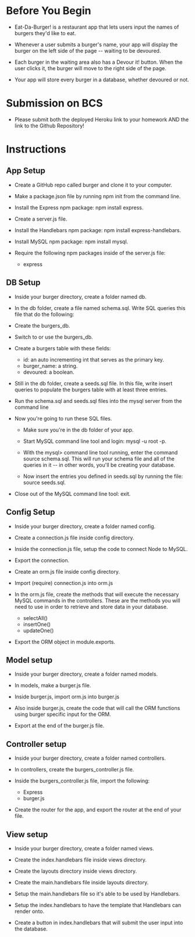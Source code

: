 # Before You Begin

* Eat-Da-Burger! is a restaurant app that lets users input the names of burgers they'd like to eat. 

* Whenever a user submits a burger's name, your app will display the burger on the left side of the page -- waiting to be devoured.

* Each burger in the waiting area also has a Devour it! button. When the user clicks it, the burger will move to the right side of the page.

* Your app will store every burger in a database, whether devoured or not.

# Submission on BCS
* Please submit both the deployed Heroku link to your homework AND the link to the Github Repository!

# Instructions
## App Setup
* Create a GitHub repo called burger and clone it to your computer.

* Make a package.json file by running npm init from the command line.

* Install the Express npm package: npm install express.

* Create a server.js file.

* Install the Handlebars npm package: npm install express-handlebars.

* Install MySQL npm package: npm install mysql.

* Require the following npm packages inside of the server.js file:

    *  express

## DB Setup
* Inside your burger directory, create a folder named db.

* In the db folder, create a file named schema.sql. Write SQL queries this file that do the following:

* Create the burgers_db.

* Switch to or use the burgers_db.

* Create a burgers table with these fields:
    * id: an auto incrementing int that serves as the primary key.
    * burger_name: a string.
    * devoured: a boolean.

* Still in the db folder, create a seeds.sql file. In this file, write insert queries to populate the burgers table with at least three entries.

* Run the schema.sql and seeds.sql files into the mysql server from the command line

* Now you're going to run these SQL files.

    * Make sure you're in the db folder of your app.

    * Start MySQL command line tool and login: mysql -u root -p.

    * With the mysql> command line tool running, enter the command source schema.sql. This will run your schema file and all of the queries in it -- in other words, you'll be creating your database.

    * Now insert the entries you defined in seeds.sql by running the file: source seeds.sql.

* Close out of the MySQL command line tool: exit.

## Config Setup
* Inside your burger directory, create a folder named config.

* Create a connection.js file inside config directory.

* Inside the connection.js file, setup the code to connect Node to MySQL.

* Export the connection.

* Create an orm.js file inside config directory.

* Import (require) connection.js into orm.js

* In the orm.js file, create the methods that will execute the necessary MySQL commands in the controllers. These are the methods you will need to use in order to retrieve and store data in your database.

    * selectAll()
    * insertOne()
    * updateOne()

* Export the ORM object in module.exports.

## Model setup
* Inside your burger directory, create a folder named models.

* In models, make a burger.js file.

* Inside burger.js, import orm.js into burger.js

* Also inside burger.js, create the code that will call the ORM functions using burger specific input for the ORM.

* Export at the end of the burger.js file.

## Controller setup
* Inside your burger directory, create a folder named controllers.

* In controllers, create the burgers_controller.js file.

* Inside the burgers_controller.js file, import the following:

    * Express
    * burger.js

* Create the router for the app, and export the router at the end of your file.

## View setup
* Inside your burger directory, create a folder named views.

* Create the index.handlebars file inside views directory.

* Create the layouts directory inside views directory.

* Create the main.handlebars file inside layouts directory.

* Setup the main.handlebars file so it's able to be used by Handlebars.

* Setup the index.handlebars to have the template that Handlebars can render onto.

* Create a button in index.handlebars that will submit the user input into the database.